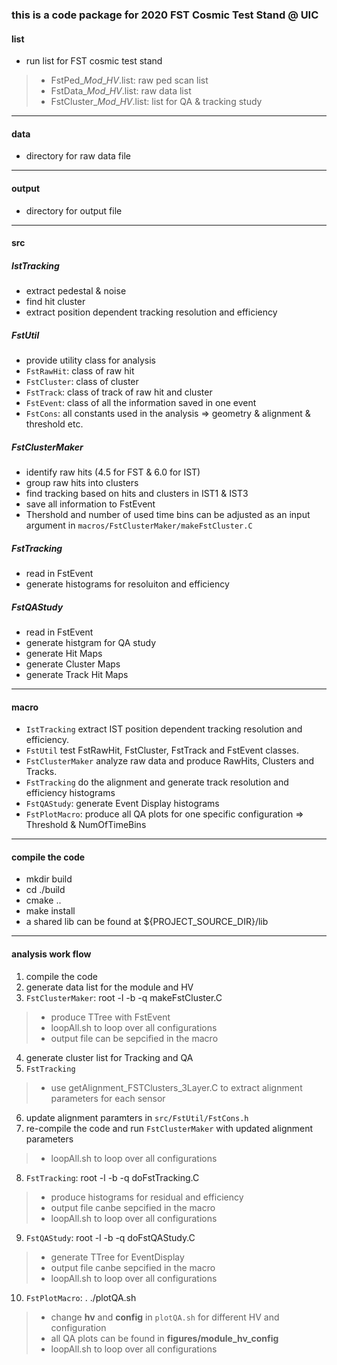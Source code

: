 ### this is a code package for 2020 FST Cosmic Test Stand @ UIC

#### list
- run list for FST cosmic test stand
> - FstPed\_*Mod*\_*HV*.list: raw ped scan list
> - FstData\_*Mod*\_*HV*.list: raw data list
> - FstCluster\_*Mod*\_*HV*.list: list for QA & tracking study

---------------

#### data
- directory for raw data file

---------------

#### output
- directory for output file

---------------

#### src

##### IstTracking
- extract pedestal & noise
- find hit cluster
- extract position dependent tracking resolution and efficiency

##### FstUtil
- provide utility class for analysis
- `FstRawHit`: class of raw hit
- `FstCluster`: class of cluster
- `FstTrack`: class of track of raw hit and cluster
- `FstEvent`: class of all the information saved in one event
- `FstCons`: all constants used in the analysis => geometry & alignment & threshold etc.

##### FstClusterMaker
- identify raw hits (4.5 for FST & 6.0 for IST)
- group raw hits into clusters
- find tracking based on hits and clusters in IST1 & IST3
- save all information to FstEvent
- Thershold and number of used time bins can be adjusted as an input argument in `macros/FstClusterMaker/makeFstCluster.C`

##### FstTracking
- read in FstEvent
- generate histograms for resoluiton and efficiency

##### FstQAStudy
- read in FstEvent
- generate histgram for QA study
- generate Hit Maps 
- generate Cluster Maps
- generate Track Hit Maps

---------------

#### macro
- `IstTracking` extract IST position dependent tracking resolution and efficiency.
- `FstUtil` test FstRawHit, FstCluster, FstTrack and FstEvent classes.
- `FstClusterMaker` analyze raw data and produce RawHits, Clusters and Tracks.
- `FstTracking` do the alignment and generate track resolution and efficiency histograms
- `FstQAStudy`: generate Event Display histograms
- `FstPlotMacro`: produce all QA plots for one specific configuration => Threshold & NumOfTimeBins

---------------

#### compile the code
- mkdir build
- cd ./build
- cmake ..
- make install 
- a shared lib can be found at ${PROJECT\_SOURCE\_DIR}/lib

---------------

#### analysis work flow
1. compile the code
2. generate data list for the module and HV
3. `FstClusterMaker`: root -l -b -q makeFstCluster.C
>  - produce TTree with FstEvent
>  - loopAll.sh to loop over all configurations
>  - output file can be sepcified in the macro
4. generate cluster list for Tracking and QA
5. `FstTracking`
>  - use getAlignment\_FSTClusters\_3Layer.C to extract alignment parameters for each sensor
6. update alignment paramters in `src/FstUtil/FstCons.h`
7. re-compile the code and run `FstClusterMaker` with updated alignment parameters 
>  - loopAll.sh to loop over all configurations
8. `FstTracking`: root -l -b -q doFstTracking.C
>  - produce histograms for residual and efficiency
>  - output file canbe sepcified in the macro
>  - loopAll.sh to loop over all configurations
9. `FstQAStudy`: root -l -b -q doFstQAStudy.C
>  - generate TTree for EventDisplay
>  - output file canbe sepcified in the macro
>  - loopAll.sh to loop over all configurations
10. `FstPlotMacro`: . ./plotQA.sh
>  - change **hv** and **config** in `plotQA.sh` for different HV and configuration
>  - all QA plots can be found in **figures/module\_hv\_config**
>  - loopAll.sh to loop over all configurations

